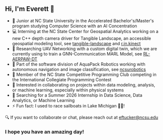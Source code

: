 ## Hi, I'm Everett 👋

- 🏫 Junior at NC State University in the Accelerated Bachelor's/Master's program studying Computer Science with an AI Concentration
- 💻 Interning at the NC State Center for Geospatial Analytics working on a new C++ depth camera driver for Tangible Landscape, an accessible geospatial modeling tool, see [tangible-landscape](https://github.com/tangible-landscape) and [r.in.kinect](https://github.com/EverettTucker471/r.in.kinect/tree/femto-bolt)
- 🌱 Researching UAV Networking with a custom digital twin, which we are currently using to train a GNN-Communication MARL Model, see [RL-AERPAW-DT](https://github.com/EverettTucker471/RL-AERPAW-DT)
- 🤖 Part of the software division of AquaPack Robotics working with autonomous navigation and image classification, see [ncsurobotics](https://github.com/ncsurobotics)
- 🥇 Member of the NC State Competitive Programming Club competing in the International Collegiate Programming Contest
- 🤝 Interested in collaborating on projects within data modeling, analysis, or machine learning, especially within physical systems
- 🔭 Searching for a Summer 2026 Internship in Data Science, Data Analytics, or Machine Learning
- ⚡ Fun fact: I used to race sailboats in Lake Michigan 🌊⛵!

🔍 If you want to collaborate or chat, please reach out at eftucker@ncsu.edu

### I hope you have an amazing day!

<!--
**EverettTucker471/EverettTucker471** is a ✨ _special_ ✨ repository because its `README.md` (this file) appears on your GitHub profile.

Here are some ideas to get you started:

- 🔭 I’m currently working on ...
- 🌱 I’m currently learning ...
- 👯 I’m looking to collaborate on ...
- 🤔 I’m looking for help with ...
- 💬 Ask me about ...
- 📫 How to reach me: ...
- 😄 Pronouns: ...
- ⚡ Fun fact: ...
-->
